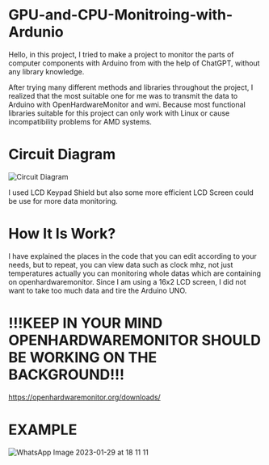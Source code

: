 # GPU-and-CPU-Monitroing-with-Ardunio

 Hello, in this project, I tried to make a project to monitor the parts of computer components with Arduino from with the help of ChatGPT, without any library knowledge.

 After trying many different methods and libraries throughout the project, I realized that the most suitable one for me was to transmit the data to Arduino with OpenHardwareMonitor and wmi. Because most functional libraries suitable for this project can only work with Linux or cause incompatibility problems for AMD systems.
 
# Circuit Diagram 

![Circuit Diagram](https://user-images.githubusercontent.com/123881168/215335623-b8bf33ea-6f1d-4de5-b2ce-5770052a1427.JPG)

I used LCD Keypad Shield but also some more efficient LCD Screen could be use for more data monitoring.


# How It Is Work?

I have explained the places in the code that you can edit according to your needs, but to repeat, you can view data such as clock mhz, not just temperatures actually you can monitoring whole datas which are containing on openhardwaremonitor. Since I am using a 16x2 LCD screen, I did not want to take too much data and tire the Arduino UNO.


# !!!KEEP IN YOUR MIND OPENHARDWAREMONITOR SHOULD BE WORKING ON THE BACKGROUND!!!

https://openhardwaremonitor.org/downloads/

# EXAMPLE 

![WhatsApp Image 2023-01-29 at 18 11 11](https://user-images.githubusercontent.com/123881168/215335796-aaa71dc0-7cbc-4c1d-bc2d-560af1c8653b.jpeg)

